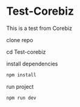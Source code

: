 # Test-Corebiz
This is a test from Corebiz

clone repo

cd Test-corebiz

install dependencies
```bash
npm install
```

run project 
```bash
npm run dev
```
